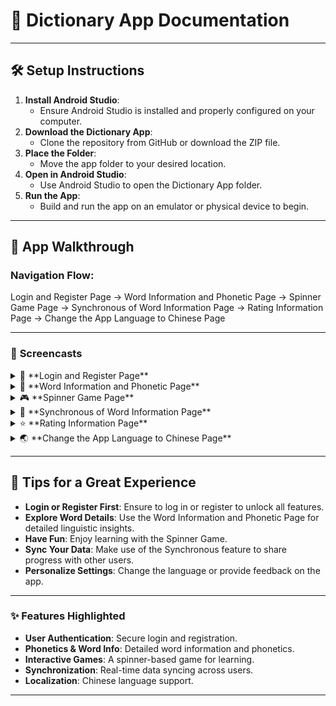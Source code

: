 # 📖 Dictionary App Documentation

---

## 🛠️ **Setup Instructions**
1. **Install Android Studio**:
   - Ensure Android Studio is installed and properly configured on your computer.
2. **Download the Dictionary App**:
   - Clone the repository from GitHub or download the ZIP file.
3. **Place the Folder**:
   - Move the app folder to your desired location.
4. **Open in Android Studio**:
   - Use Android Studio to open the Dictionary App folder.
5. **Run the App**:
   - Build and run the app on an emulator or physical device to begin.

---

## 🌟 **App Walkthrough**

### **Navigation Flow:**  
Login and Register Page → Word Information and Phonetic Page → Spinner Game Page → Synchronous of Word Information Page → Rating Information Page → Change the App Language to Chinese Page

---

### 📝 **Screencasts**

<details>
<summary>🔐 **Login and Register Page**</summary>

![Login and Register](https://github.com/user-attachments/assets/ee60932d-856f-4d82-bb4e-76981f629e63)

> **Description**: This page allows users to register a new account or log in with existing credentials.

</details>

<details>
<summary>📄 **Word Information and Phonetic Page**</summary>

![Word Information](https://github.com/user-attachments/assets/06e19358-c741-4b04-9cba-e05b14754ff1)

> **Description**: Displays word details including phonetics, definitions, and usage.

</details>

<details>
<summary>🎮 **Spinner Game Page**</summary>

![Spinner Game](https://github.com/user-attachments/assets/cdb75ee0-77de-4527-99d4-fb02d741a2f7)

> **Description**: An interactive game allowing users to explore various linguistic associations.

</details>

<details>
<summary>🔗 **Synchronous of Word Information Page**</summary>

#### User1
![User1](https://github.com/user-attachments/assets/22751177-c57c-4a0d-b355-9e6632c13f39)

#### User2
![User2](https://github.com/user-attachments/assets/e919c817-7ed6-44a6-9d64-c2c0c41a956e)

> **Description**: Syncs word data across multiple users to ensure consistency.

</details>

<details>
<summary>⭐ **Rating Information Page**</summary>

![Rating Information](https://github.com/user-attachments/assets/0c848ad3-9d24-4043-ad74-df4dcfa53c20)

> **Description**: Allows users to provide feedback and rate the app experience.

</details>

<details>
<summary>🌏 **Change the App Language to Chinese Page**</summary>

![Chinese Language Option 1](https://github.com/user-attachments/assets/4f0c12ab-5815-4049-b4ce-2bf25469282f)
![Chinese Language Option 2](https://github.com/user-attachments/assets/0386eaa3-ff7e-44e5-8d77-bdd80b2e7819)

> **Description**: Switches the app language to Chinese for a localized experience.

</details>

---

## 📝 **Tips for a Great Experience**
- **Login or Register First**: Ensure to log in or register to unlock all features.
- **Explore Word Details**: Use the Word Information and Phonetic Page for detailed linguistic insights.
- **Have Fun**: Enjoy learning with the Spinner Game.
- **Sync Your Data**: Make use of the Synchronous feature to share progress with other users.
- **Personalize Settings**: Change the language or provide feedback on the app.

---

### ✨ **Features Highlighted**
- **User Authentication**: Secure login and registration.
- **Phonetics & Word Info**: Detailed word information and phonetics.
- **Interactive Games**: A spinner-based game for learning.
- **Synchronization**: Real-time data syncing across users.
- **Localization**: Chinese language support.

---

